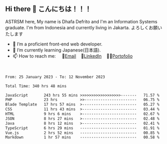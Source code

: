 ## Hi there 👋 こんにちは！！！
ASTRSM here, My name is Dhafa Defrito and I'm an Information Systems graduate. I'm from Indonesia and currently living in Jakarta. よろしくお願いたします

- 🔭 I’m a proficient front-end web developer.
- 🌱 I’m currently learning Japanese(日本語).
- 📫 How to reach me: &nbsp;&nbsp;&nbsp;&nbsp;📧[Email](ddefrito@gmail.com)&nbsp;&nbsp;&nbsp;&nbsp;💼[LinkedIn](https://www.linkedin.com/in/dhafa-defrita-rama-yudistira-9357a9229/)&nbsp;&nbsp;&nbsp;&nbsp;👨‍🎨[Portofolio](https://ddefrito.vercel.app/)
<br>
<!-- <p align="left">
<a href="https://github.com/ASTRSM">
  <img height="180em" src="https://github-readme-stats-eight-theta.vercel.app/api?username=ASTRSM&show_icons=true&theme=dracula&include_all_commits=true&count_private=true"/>
  <img height="180em" src="https://github-readme-stats-eight-theta.vercel.app/api/top-langs/?username=ASTRSM&layout=compact&langs_count=8&theme=dracula"/>
</a>
</p> -->

<!--START_SECTION:waka-->

```txt
From: 25 January 2023 - To: 12 November 2023

Total Time: 340 hrs 48 mins

JavaScript       243 hrs 55 mins >>>>>>>>>>>>>>>>>>-------   71.57 %
PHP              23 hrs          >>-----------------------   06.75 %
Blade Template   17 hrs 57 mins  >------------------------   05.27 %
CSS              11 hrs 43 mins  >------------------------   03.44 %
HTML             9 hrs 6 mins    >------------------------   02.67 %
JSON             8 hrs 27 mins   >------------------------   02.48 %
Java             8 hrs 12 mins   >------------------------   02.41 %
TypeScript       6 hrs 29 mins   -------------------------   01.91 %
Vue.js           2 hrs 52 mins   -------------------------   00.85 %
Markdown         1 hr 57 mins    -------------------------   00.58 %
```

<!--END_SECTION:waka-->
